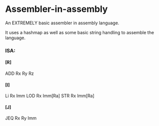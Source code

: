 # Assembler-in-assembly



An EXTREMELY basic assembler in assembly language.

It uses a hashmap as well as some basic string handling to assemble the language.

### ISA:

#### [R]
ADD Rx Ry Rz


#### [I]
Li Rx Imm
LOD Rx Imm[Ra]
STR Rx Imm[Ra]



#### [J]
JEQ Rx Ry Imm









